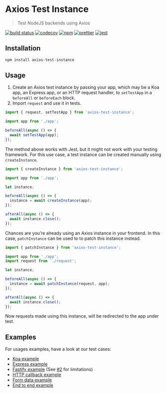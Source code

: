 # Axios Test Instance

> Test NodeJS backends using Axios

[![build status](https://github.com/remcohaszing/axios-test-instance/workflows/NodeJS/badge.svg)](https://github.com/remcohaszing/axios-test-instance/actions)
[![codecov](https://codecov.io/gh/remcohaszing/axios-test-instance/branch/master/graph/badge.svg)](https://codecov.io/gh/remcohaszing/axios-test-instance)
[![npm](https://img.shields.io/npm/v/axios-test-instance)](https://www.npmjs.com/package/axios-test-instance)
[![prettier](https://img.shields.io/badge/code_style-prettier-ff69b4.svg)](https://prettier.io)
[![jest](https://jestjs.io/img/jest-badge.svg)](https://jestjs.io)

## Installation

```sh
npm install axios-test-instance
```

## Usage

1. Create an Axios test instance by passing your app, which may be a Koa app, an Express app, or an
   HTTP request handler, to `setTestApp` in a `beforeAll` or `beforeEach` block.
2. Import `request` and use it in tests.

```js
import { request, setTestApp } from 'axios-test-instance';

import app from './app';

beforeAll(async () => {
  await setTestApp(app);
});
```

The method above works with Jest, but it might not work with your testing framework. For this use
case, a test instance can be created manually using `createInstance`.

```js
import { createInstance } from 'axios-test-instance';

import app from './app';

let instance;

beforeAll(async () => {
  instance = await createInstance(app);
});

afterAll(async () => {
  await instance.close();
});
```

Chances are you’re already using an Axios instance in your frontend. In this case, `patchInstance`
can be used to to patch this instance instead.

```js
import { patchInstance } from 'axios-test-instance';

import app from './app';
import request from './request';

let instance;

beforeAll(async () => {
  instance = await patchInstance(request, app);
});

afterAll(async () => {
  await instance.close();
});
```

Now requests made using this instance, will be redirected to the app under test.

## Examples

For usages examples, have a look at our test cases:

- [Koa example](__tests__/koa.ts)
- [Express example](__tests__/express.ts)
- [Fastify example](__tests__/fastify.ts) (See
  [#2](https://github.com/remcohaszing/axios-test-instance/issues/2) for limitations)
- [HTTP callback example](__tests__/callback.ts)
- [Form data example](__tests__/form-data.ts)
- [End to end example](__tests__/e2e.ts)
